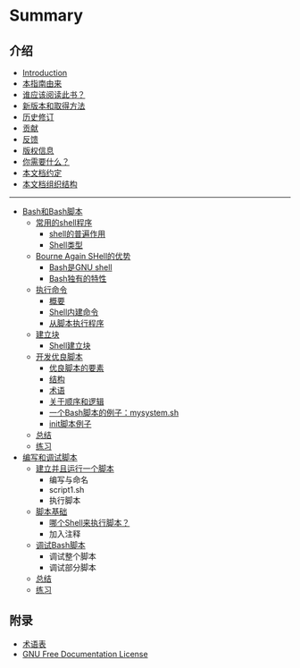 # Summary

## 介绍

* [Introduction](README.md)
* [本指南由来](Intro/Why.md)
* [谁应该阅读此书？](Intro/Who.md)
* [新版本和取得方法](Intro/Get.md)
* [历史修订](HISTORY.md)
* [贡献](CONTIRBUTORS.md)
* [反馈](Intro/Feedback.md)
* [版权信息](Intro/Copyright.md)
* [你需要什么？](Intro/What.md)
* [本文档约定](Intro/Arrangement.md)
* [本文档组织结构](Intro/Structure.md)

---

* [Bash和Bash脚本](Bash-And-Bash-Script/README.md)
  * [常用的shell程序](Bash-And-Bash-Script/Common-Shell.md)
    * [shell的普遍作用](Bash-And-Bash-Script/Common-Shell.md#shell的普遍作用)
    * [Shell类型](Bash-And-Bash-Script/Common-Shell.md#shell类型)
  * [Bourne Again SHell的优势](Bash-And-Bash-Script/Advantages-Of-Bash.md)
    * [Bash是GNU shell](Bash-And-Bash-Script/Advantages-Of-Bash.md#bash是gnu-shell)
    * [Bash独有的特性](Bash-And-Bash-Script/Advantages-Of-Bash.md#bash独有的特性)
  * [执行命令](Bash-And-Bash-Script/Executing-Commands.md)
    * [概要](Bash-And-Bash-Script/Executing-Commands.md#概要)
    * [Shell内建命令](Bash-And-Bash-Script/Executing-Commands.md#shell内建命令)
    * [从脚本执行程序](Bash-And-Bash-Script/Executing-Commands.md#从脚本执行程序)
  * [建立块](Bash-And-Bash-Script/Building-Blocks.md)
    * [Shell建立块](Bash-And-Bash-Script/Building-Blocks.md#shell建立块)
  * [开发优良脚本](Bash-And-Bash-Script/Developing-Good-Scripts.md)
    * [优良脚本的要素](Bash-And-Bash-Script/Developing-Good-Scripts.md#优良脚本的要素)
    * [结构](Bash-And-Bash-Script/Developing-Good-Scripts.md#结构)
    * [术语](Bash-And-Bash-Script/Developing-Good-Scripts.md#术语)
    * [关于顺序和逻辑](Bash-And-Bash-Script/Developing-Good-Scripts.md#关于顺序和逻辑)
    * [一个Bash脚本的例子：mysystem.sh](/Bash-And-Bash-Script/Developing-Good-Scripts.md#一个bash脚本的例子：mysystemsh)
    * [init脚本例子](Bash-And-Bash-Script/Developing-Good-Scripts.md#init脚本例子)
  * [总结](Bash-And-Bash-Script/Summary.md)
  * [练习](Bash-And-Bash-Script/Exercise.md)
* [编写和调试脚本](Writing-And-Debugging-Script/README.md)
  * [建立并且运行一个脚本](Writing-And-Debugging-Script/Writing-And-Debugging-A-Script.md)
    * 编写与命名
    * script1.sh
    * 执行脚本
  * [脚本基础](Writing-And-Debugging-Script/Scripts-Basic.md)
    * [哪个Shell来执行脚本？](Writing-And-Debugging-Script/Scripts-Basic/na-geshell-lai-zhi-xing-jiao-ben-ff1f.md)
    * 加入注释
  * [调试Bash脚本](Writing-And-Debugging-Script/Debugging-Bash-Scripts.md)
    * 调试整个脚本
    * 调试部分脚本
  * [总结](Writing-And-Debugging-Script/Summary.md)
  * [练习](Writing-And-Debugging-Script/Exercise.md)

## 附录

* [术语表](GLOSSARY.md)
* [GNU Free Documentation License](LICENSE.md)

